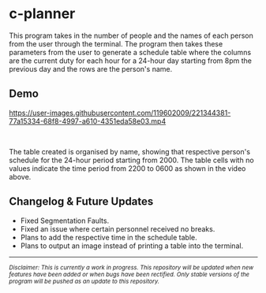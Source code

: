 # c-planner
This program takes in the number of people and the names of each person from the user through the terminal. The program then takes these parameters from the user to generate a schedule table where the columns are the current duty for each hour for a 24-hour day starting from 8pm the previous day and the rows are the person's name. 

## Demo


https://user-images.githubusercontent.com/119602009/221344381-77a15334-68f8-4997-a610-4351eda58e03.mp4

&nbsp;

The table created is organised by name, showing that respective person's schedule for the 24-hour period starting from 2000. The table cells with no values indicate the 
time period from 2200 to 0600 as shown in the video above.

## Changelog & Future Updates
* Fixed Segmentation Faults.
* Fixed an issue where certain personnel received no breaks.
* Plans to add the respective time in the schedule table.
* Plans to output an image instead of printing a table into the terminal.

-------------------------------------------------------------------------------------------------------------------------------------------------------------------------
<sub>*Disclaimer: This is currently a work in progress. This repository will be updated when new features have been added or when bugs have been rectified. Only stable versions of the program will be pushed as an update to this repository.*<sub/>
